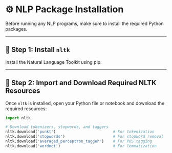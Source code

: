 # ⚙️ NLP Package Installation 

Before running any NLP programs, make sure to install the required Python packages.

---

## 📌 Step 1: Install `nltk`

Install the Natural Language Toolkit using pip:


---

## 📌 Step 2: Import and Download Required NLTK Resources

Once `nltk` is installed, open your Python file or notebook and download the required resources:

```python
import nltk

# Download tokenizers, stopwords, and taggers
nltk.download('punkt')                         # For tokenization
nltk.download('stopwords')                     # For stopword removal
nltk.download('averaged_perceptron_tagger')    # For POS tagging
nltk.download('wordnet')                       # For lemmatization



